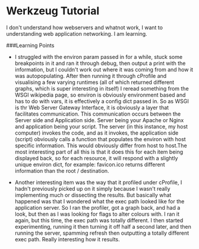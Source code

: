 # Werkzeug Tutorial

I don't understand how webservers and whatnot work, I want to understanding web application networking. I am learning.

###Learning Points



* I struggled with the environ param passed in for a while, stuck some breakpoints in it and ran it through debug, then output a print with the information, but I couldn't work out where it was coming from and how it was autopopulating. After then running it through cProfile and visualising a few varying runtimes (all of which returned different graphs, which is super interesting in itself) I reread something from the WSGI wikipedia page, so environ is obviously environment based and has to do with vars, it is effectively a config dict passed in. So as WSGI is thr Web Server Gateway Interface, it is obviously a layer that facilitates communication. This communication occurs between the Server side and Application side. Server being your Apache or Nginx and application being your script. The server (in this instance, my host computer) invokes the code, and as it invokes, the application side (script) obviously calls a function that populates the environ with host specific information. This would obviously differ from host to host.The most interesting part of all this is that it does this for each item being displayed back, so for each resource, it will respond with a slightly unique environ dict, for example: favicon.ico returns different information than the root / destination.

* Another interesting item was the way that it profiled under cProfile, I hadn't previously picked up on it simply because I wasn't really implementing much or dissecting the results. But basically what happened was that I wondered what the exec path looked like for the application server. So I ran the profiler, got a graph back, and had a look, but then as I was looking for flags to alter colours with. I ran it again, but this time, the exec path was totally different. I then started experimenting, running it then turning it off half a second later, and then running the server, spamming refresh then outputting a totally different exec path. Really interesting how it results.  
